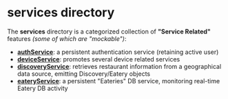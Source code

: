 # services directory

The **services** directory is a categorized collection of **"Service Related"**
features _(some of which are "mockable")_:

- [**authService**](authService/README.md):            a persistent authentication service (retaining active user)
- [**deviceService**](deviceService/README.md):        promotes several device related services
- [**discoveryService**](discoveryService/README.md):  retrieves restaurant information from a geographical data source, emitting Discovery/Eatery objects
- [**eateryService**](eateryService/README.md):        a persistent "Eateries" DB service, monitoring real-time Eatery DB activity
